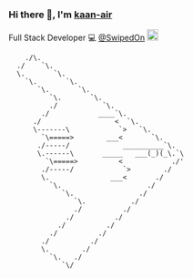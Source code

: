 ### Hi there 👋, I'm [kaan-air](https://github.com/kaan-air)

Full Stack Developer 💻  [@SwipedOn](https://www.swipedon.com/) <img src="https://avatars.githubusercontent.com/u/32691049?s=64&v=4" height="20" width="auto">

```
    ./\.
  ./    `\.
  \.       `\.
    `\.       `\.
       `\.       `\.
          `\.       `\.
          ./           `\.
        ./            ____`\.
      ./                  <  `\.
      \-------\            `>   `\.
        `\=====>        ___<       `\.
       ./-----/             __________`\.
       \.------\       _____   ___(_)(_\.`\
         `\=====>          <            ./'
        ./-----/            `>        ./
        \.               ___<       ./
          `\.                     ./
             `\.                ./
                `\.           ./
                ./          ./
              ./          ./
            ./          ./
          ./          ./
        ./          ./
        \.        ./
          `\.   ./
             `\/
```

<!--
**kaan-air/kaan-air** is a ✨ _special_ ✨ repository because its `README.md` (this file) appears on your GitHub profile.

Here are some ideas to get you started:

- 🔭 I’m currently working on ...
- 🌱 I’m currently learning ...
- 👯 I’m looking to collaborate on ...
- 🤔 I’m looking for help with ...
- 💬 Ask me about ...
- 📫 How to reach me: ...
- 😄 Pronouns: ...
- ⚡ Fun fact: ...
-->

